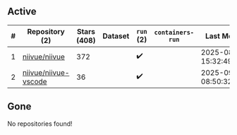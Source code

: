 ## Active
| # | Repository (2) | Stars (408) | Dataset | `run` (2) | `containers-run` | Last Modified |
| --- | --- | --- | --- | --- | --- | --- |
| 1 | [niivue/niivue](https://github.com/niivue/niivue) | 372 |  | :heavy_check_mark: |  | 2025-08-21 15:32:49+00:00 |
| 2 | [niivue/niivue-vscode](https://github.com/niivue/niivue-vscode) | 36 |  | :heavy_check_mark: |  | 2025-09-01 08:50:32+00:00 |

## Gone
No repositories found!
